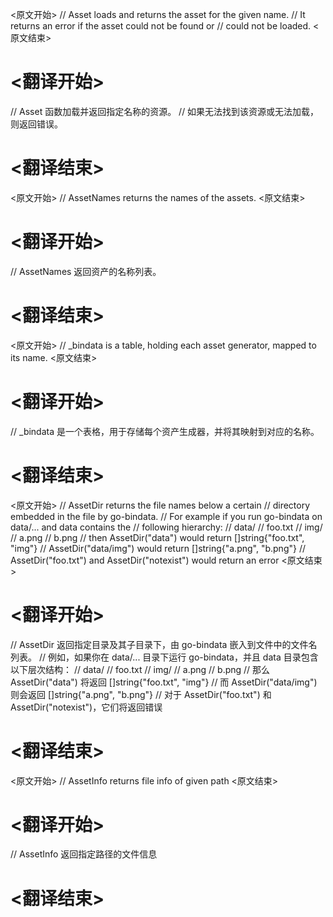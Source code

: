 
<原文开始>
// Asset loads and returns the asset for the given name.
// It returns an error if the asset could not be found or
// could not be loaded.
<原文结束>

# <翻译开始>
// Asset 函数加载并返回指定名称的资源。
// 如果无法找到该资源或无法加载，则返回错误。
# <翻译结束>


<原文开始>
// AssetNames returns the names of the assets.
<原文结束>

# <翻译开始>
// AssetNames 返回资产的名称列表。
# <翻译结束>


<原文开始>
// _bindata is a table, holding each asset generator, mapped to its name.
<原文结束>

# <翻译开始>
// _bindata 是一个表格，用于存储每个资产生成器，并将其映射到对应的名称。
# <翻译结束>


<原文开始>
// AssetDir returns the file names below a certain
// directory embedded in the file by go-bindata.
// For example if you run go-bindata on data/... and data contains the
// following hierarchy:
//     data/
//       foo.txt
//       img/
//         a.png
//         b.png
// then AssetDir("data") would return []string{"foo.txt", "img"}
// AssetDir("data/img") would return []string{"a.png", "b.png"}
// AssetDir("foo.txt") and AssetDir("notexist") would return an error
<原文结束>

# <翻译开始>
// AssetDir 返回指定目录及其子目录下，由 go-bindata 嵌入到文件中的文件名列表。
// 例如，如果你在 data/... 目录下运行 go-bindata，并且 data 目录包含以下层次结构：
//     data/
//       foo.txt
//       img/
//         a.png
//         b.png
// 那么 AssetDir("data") 将返回 []string{"foo.txt", "img"}
// 而 AssetDir("data/img") 则会返回 []string{"a.png", "b.png"}
// 对于 AssetDir("foo.txt") 和 AssetDir("notexist")，它们将返回错误
# <翻译结束>


<原文开始>
// AssetInfo returns file info of given path
<原文结束>

# <翻译开始>
// AssetInfo 返回指定路径的文件信息
# <翻译结束>

